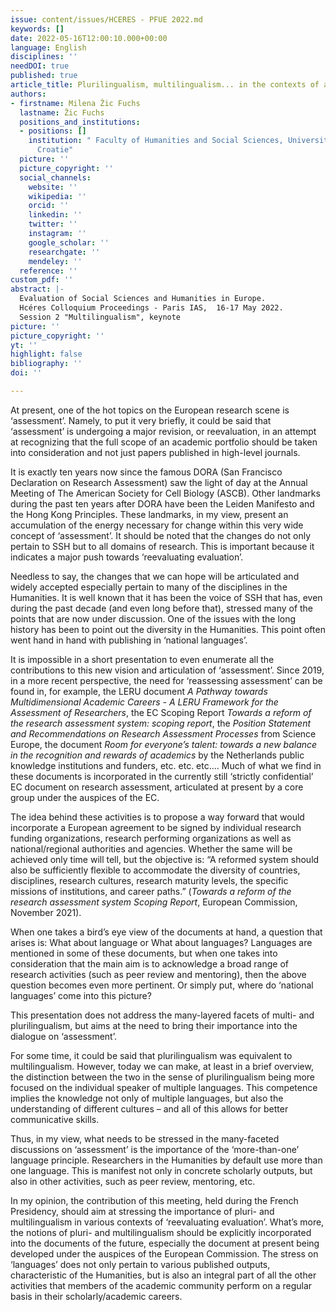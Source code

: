 ```yaml
---
issue: content/issues/HCERES - PFUE 2022.md
keywords: []
date: 2022-05-16T12:00:10.000+00:00
language: English
disciplines: ''
needDOI: true
published: true
article_title: Plurilingualism, multilingualism... in the contexts of assessment
authors:
- firstname: Milena Žic Fuchs
  lastname: Žic Fuchs
  positions_and_institutions:
  - positions: []
    institution: " Faculty of Humanities and Social Sciences, University of Zagreb,
      Croatie"
  picture: ''
  picture_copyright: ''
  social_channels:
    website: ''
    wikipedia: ''
    orcid: ''
    linkedin: ''
    twitter: ''
    instagram: ''
    google_scholar: ''
    researchgate: ''
    mendeley: ''
  reference: ''
custom_pdf: ''
abstract: |-
  Evaluation of Social Sciences and Humanities in Europe.
  Hcéres Colloquium Proceedings - Paris IAS,  16-17 May 2022.
  Session 2 "Multilingualism", keynote
picture: ''
picture_copyright: ''
yt: ''
highlight: false
bibliography: ''
doi: ''

---
```

At present, one of the hot topics on the European research scene is ‘assessment’. Namely, to put it very briefly, it could be said that ‘assessment’ is undergoing a major revision, or reevaluation, in an attempt at recognizing that the full scope of an academic portfolio should be taken into consideration and not just papers published in high-level journals.

It is exactly ten years now since the famous DORA (San Francisco Declaration on Research Assessment) saw the light of day at the Annual Meeting of The American Society for Cell Biology (ASCB). Other landmarks during the past ten years after DORA have been the Leiden Manifesto and the Hong Kong Principles. These landmarks, in my view, present an accumulation of the energy necessary for change within this very wide concept of ‘assessment’. It should be noted that the changes do not only pertain to SSH but to all domains of research. This is important because it indicates a major push towards ‘reevaluating evaluation’.

Needless to say, the changes that we can hope will be articulated and widely accepted especially pertain to many of the disciplines in the Humanities. It is well known that it has been the voice of SSH that has, even during the past decade (and even long before that), stressed many of the points that are now under discussion. One of the issues with the long history has been to point out the diversity in the Humanities. This point often went hand in hand with publishing in ‘national languages’.

It is impossible in a short presentation to even enumerate all the contributions to this new vision and articulation of ‘assessment’. Since 2019, in a more recent perspective, the need for ‘reassessing assessment’ can be found in, for example, the LERU document _A Pathway towards Multidimensional Academic Careers - A LERU Framework for the Assessment of Researchers_, the EC Scoping Report _Towards a reform of the research assessment system: scoping report_, the _Position Statement and Recommendations on Research Assessment Processes_ from Science Europe, the document _Room for everyone’s talent: towards a new balance in the recognition and rewards of academics_ by the Netherlands public knowledge institutions and funders, etc. etc. etc.... Much of what we find in these documents is incorporated in the currently still ‘strictly confidential’ EC document on research assessment, articulated at present by a core group under the auspices of the EC.

The idea behind these activities is to propose a way forward that would incorporate a European agreement to be signed by individual research funding organizations, research performing organizations as well as national/regional authorities and agencies. Whether the same will be achieved only time will tell, but the objective is: “A reformed system should also be sufficiently flexible to accommodate the diversity of countries, disciplines, research cultures, research maturity levels, the specific missions of institutions, and career paths.” (_Towards a reform of the research assessment system Scoping Report_, European Commission, November 2021).

When one takes a bird’s eye view of the documents at hand, a question that arises is: What about language or What about languages? Languages are mentioned in some of these documents, but when one takes into consideration that the main aim is to acknowledge a broad range of research activities (such as peer review and mentoring), then the above question becomes even more pertinent. Or simply put, where do ‘national languages’ come into this picture?

This presentation does not address the many-layered facets of multi- and plurilingualism, but aims at the need to bring their importance into the dialogue on ‘assessment’.

For some time, it could be said that plurilingualism was equivalent to multilingualism. However, today we can make, at least in a brief overview, the distinction between the two in the sense of plurilingualism being more focused on the individual speaker of multiple languages. This competence implies the knowledge not only of multiple languages, but also the understanding of different cultures – and all of this allows for better communicative skills.

Thus, in my view, what needs to be stressed in the many-faceted discussions on ‘assessment’ is the importance of the ‘more-than-one’ language principle. Researchers in the Humanities by default use more than one language. This is manifest not only in concrete scholarly outputs, but also in other activities, such as peer review, mentoring, etc.

In my opinion, the contribution of this meeting, held during the French Presidency, should aim at stressing the importance of pluri- and multilingualism in various contexts of ‘reevaluating evaluation’. What’s more, the notions of pluri- and multilingualism should be explicitly incorporated into the documents of the future, especially the document at present being developed under the auspices of the European Commission. The stress on ‘languages’ does not only pertain to various published outputs, characteristic of the Humanities, but is also an integral part of all the other activities that members of the academic community perform on a regular basis in their scholarly/academic careers.